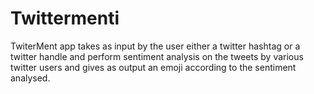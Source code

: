 #  Twittermenti

TwiterMent app takes as input by the user either a twitter hashtag or a twitter handle and perform sentiment analysis on the tweets by various twitter users and gives as output an emoji according to the sentiment analysed.
